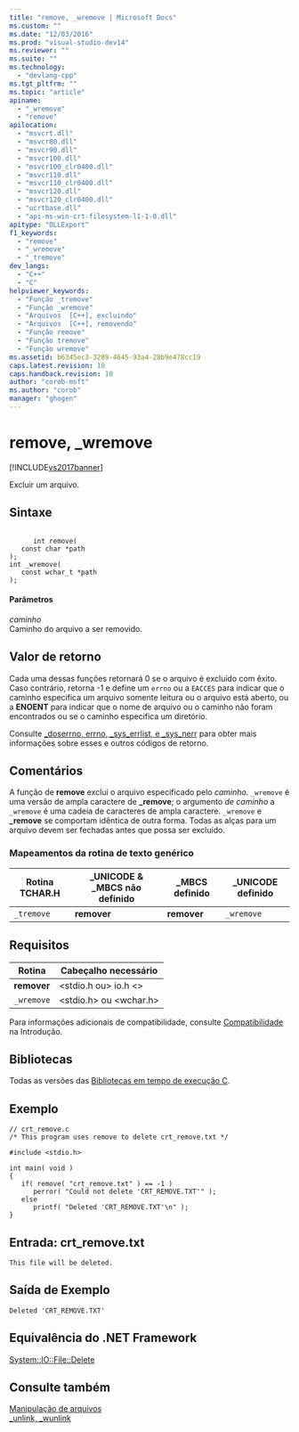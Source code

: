 ```yaml
---
title: "remove, _wremove | Microsoft Docs"
ms.custom: ""
ms.date: "12/03/2016"
ms.prod: "visual-studio-dev14"
ms.reviewer: ""
ms.suite: ""
ms.technology: 
  - "devlang-cpp"
ms.tgt_pltfrm: ""
ms.topic: "article"
apiname: 
  - "_wremove"
  - "remove"
apilocation: 
  - "msvcrt.dll"
  - "msvcr80.dll"
  - "msvcr90.dll"
  - "msvcr100.dll"
  - "msvcr100_clr0400.dll"
  - "msvcr110.dll"
  - "msvcr110_clr0400.dll"
  - "msvcr120.dll"
  - "msvcr120_clr0400.dll"
  - "ucrtbase.dll"
  - "api-ms-win-crt-filesystem-l1-1-0.dll"
apitype: "DLLExport"
f1_keywords: 
  - "remove"
  - "_wremove"
  - "_tremove"
dev_langs: 
  - "C++"
  - "C"
helpviewer_keywords: 
  - "Função _tremove"
  - "Função _wremove"
  - "Arquivos  [C++], excluindo"
  - "Arquivos  [C++], removendo"
  - "Função remove"
  - "Função tremove"
  - "Função wremove"
ms.assetid: b6345ec3-3289-4645-93a4-28b9e478cc19
caps.latest.revision: 10
caps.handback.revision: 10
author: "corob-msft"
ms.author: "corob"
manager: "ghogen"
---
```

# remove, _wremove
[!INCLUDE[vs2017banner](../../assembler/inline/includes/vs2017banner.md)]

Excluir um arquivo.  
  
## Sintaxe  
  
```  
  
      int remove(  
   const char *path   
);  
int _wremove(  
   const wchar_t *path   
);  
```  
  
#### Parâmetros  
 *caminho*  
 Caminho do arquivo a ser removido.  
  
## Valor de retorno  
 Cada uma dessas funções retornará 0 se o arquivo é excluído com êxito.  Caso contrário, retorna \-1 e define um `errno` ou a `EACCES` para indicar que o caminho especifica um arquivo somente leitura ou o arquivo está aberto, ou a **ENOENT** para indicar que o nome de arquivo ou o caminho não foram encontrados ou se o caminho especifica um diretório.  
  
 Consulte [\_doserrno, errno, \_sys\_errlist, e \_sys\_nerr](../Topic/errno,%20_doserrno,%20_sys_errlist,%20and%20_sys_nerr.md) para obter mais informações sobre esses e outros códigos de retorno.  
  
## Comentários  
 A função de **remove** exclui o arquivo especificado pelo *caminho.* `_wremove` é uma versão de ampla caractere de **\_remove**; o argumento *de caminho* a `_wremove` é uma cadeia de caracteres de ampla caractere.  `_wremove` e **\_remove** se comportam idêntica de outra forma.  Todas as alças para um arquivo devem ser fechadas antes que possa ser excluído.  
  
### Mapeamentos da rotina de texto genérico  
  
|Rotina TCHAR.H|\_UNICODE & \_MBCS não definido|\_MBCS definido|\_UNICODE definido|  
|--------------------|-------------------------------------|---------------------|------------------------|  
|`_tremove`|**remover**|**remover**|`_wremove`|  
  
## Requisitos  
  
|Rotina|Cabeçalho necessário|  
|------------|--------------------------|  
|**remover**|\<stdio.h ou\> io.h \<\>|  
|`_wremove`|\<stdio.h\> ou \<wchar.h\>|  
  
 Para informações adicionais de compatibilidade, consulte [Compatibilidade](../../c-runtime-library/compatibility.md) na Introdução.  
  
## Bibliotecas  
 Todas as versões das [Bibliotecas em tempo de execução C](../../c-runtime-library/crt-library-features.md).  
  
## Exemplo  
  
```  
// crt_remove.c  
/* This program uses remove to delete crt_remove.txt */  
  
#include <stdio.h>  
  
int main( void )  
{  
   if( remove( "crt_remove.txt" ) == -1 )  
      perror( "Could not delete 'CRT_REMOVE.TXT'" );  
   else  
      printf( "Deleted 'CRT_REMOVE.TXT'\n" );  
}  
```  
  
## Entrada: crt\_remove.txt  
  
```  
This file will be deleted.  
```  
  
## Saída de Exemplo  
  
```  
Deleted 'CRT_REMOVE.TXT'  
```  
  
## Equivalência do .NET Framework  
 [System::IO::File::Delete](https://msdn.microsoft.com/en-us/library/system.io.file.delete.aspx)  
  
## Consulte também  
 [Manipulação de arquivos](../../c-runtime-library/file-handling.md)   
 [\_unlink, \_wunlink](../Topic/_unlink,%20_wunlink.md)